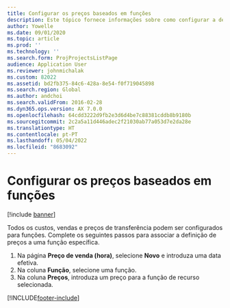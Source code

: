 ```yaml
---
title: Configurar os preços baseados em funções
description: Este tópico fornece informações sobre como configurar a definição de preços para funções específicas.
author: Yowelle
ms.date: 09/01/2020
ms.topic: article
ms.prod: ''
ms.technology: ''
ms.search.form: ProjProjectsListPage
audience: Application User
ms.reviewer: johnmichalak
ms.custom: 82022
ms.assetid: bd2fb375-84c6-428a-8e54-f0f719045898
ms.search.region: Global
ms.author: andchoi
ms.search.validFrom: 2016-02-28
ms.dyn365.ops.version: AX 7.0.0
ms.openlocfilehash: 64cdd3222d9fb2e3d6d4be7c88381cddb8b9180b
ms.sourcegitcommit: 2c2a5a11d446adec2f21030ab77a053d7e2da28e
ms.translationtype: HT
ms.contentlocale: pt-PT
ms.lasthandoff: 05/04/2022
ms.locfileid: "8683092"
---
```

# <a name="set-up-role-based-pricing"></a>Configurar os preços baseados em funções

[!include [banner](../includes/banner.md)]

Todos os custos, vendas e preços de transferência podem ser configurados para funções. Complete os seguintes passos para associar a definição de preços a uma função específica.

1. Na página **Preço de venda (hora)**, selecione **Novo** e introduza uma data efetiva.
2. Na coluna **Função**, selecione uma função.
3. Na coluna **Preços**, introduza um preço para a função de recurso selecionada.


[!INCLUDE[footer-include](../includes/footer-banner.md)]